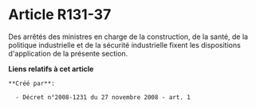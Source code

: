 # Article R131-37

Des arrêtés des ministres en charge de la construction, de la santé, de la politique industrielle et de la sécurité
industrielle fixent les dispositions d'application de la présente section.

**Liens relatifs à cet article**

	**Créé par**:

	  - Décret n°2008-1231 du 27 novembre 2008 - art. 1
